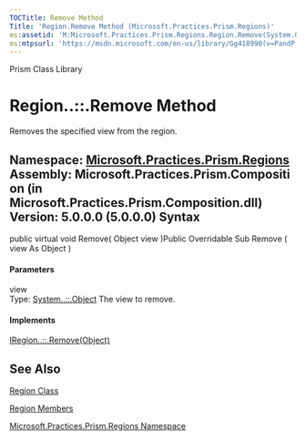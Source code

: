 ```yaml
---
TOCTitle: Remove Method
Title: 'Region.Remove Method (Microsoft.Practices.Prism.Regions)'
ms:assetid: 'M:Microsoft.Practices.Prism.Regions.Region.Remove(System.Object)'
ms:mtpsurl: 'https://msdn.microsoft.com/en-us/library/Gg418990(v=PandP.50)'
---
```


Prism Class Library

Region..::.Remove Method
========================

Removes the specified view from the region.

**Namespace:** [Microsoft.Practices.Prism.Regions](https://msdn.microsoft.com/n:microsoft.practices.prism.regions)
**Assembly:** Microsoft.Practices.Prism.Composition (in Microsoft.Practices.Prism.Composition.dll) Version: 5.0.0.0 (5.0.0.0)
Syntax
------

<span id="syntaxToggle"></span>public virtual void Remove( Object view )Public Overridable Sub Remove ( view As Object )
#### Parameters

view  
Type: [System..::.Object](http://msdn2.microsoft.com/en-us/library/e5kfa45b)
The view to remove.

#### Implements

[IRegion..::.Remove(Object)](https://msdn.microsoft.com/m:microsoft.practices.prism.regions.iregion.remove(system.object))

See Also
--------

<span id="seeAlsoToggle"></span>
[Region Class](https://msdn.microsoft.com/t:microsoft.practices.prism.regions.region)

[Region Members](https://msdn.microsoft.com/allmembers.t:microsoft.practices.prism.regions.region)

[Microsoft.Practices.Prism.Regions Namespace](https://msdn.microsoft.com/n:microsoft.practices.prism.regions)
